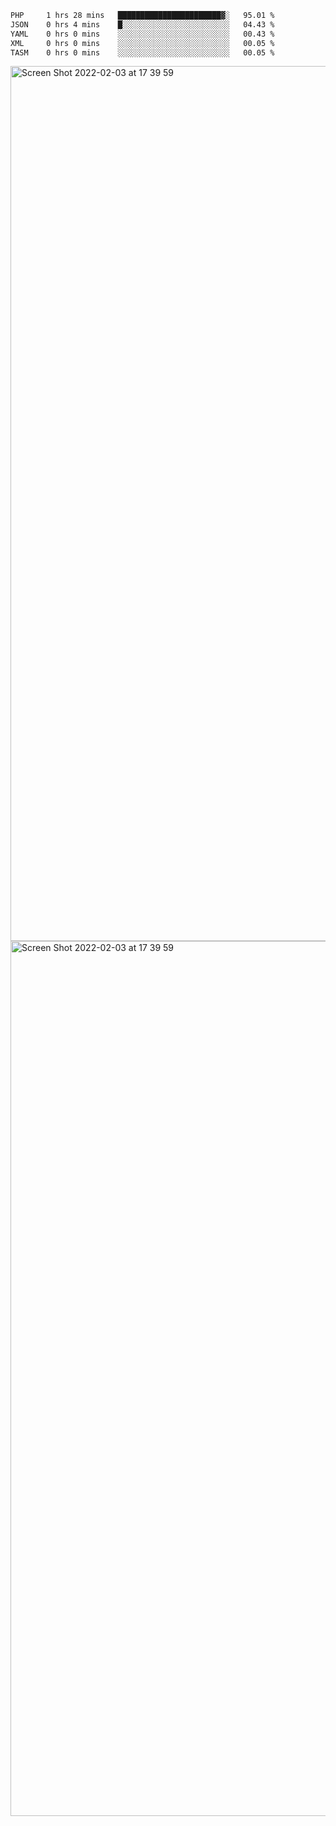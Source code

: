 <!--START_SECTION:waka-->

```txt
PHP     1 hrs 28 mins   ███████████████████████▓░   95.01 %
JSON    0 hrs 4 mins    █░░░░░░░░░░░░░░░░░░░░░░░░   04.43 %
YAML    0 hrs 0 mins    ░░░░░░░░░░░░░░░░░░░░░░░░░   00.43 %
XML     0 hrs 0 mins    ░░░░░░░░░░░░░░░░░░░░░░░░░   00.05 %
TASM    0 hrs 0 mins    ░░░░░░░░░░░░░░░░░░░░░░░░░   00.05 %
```

<!--END_SECTION:waka-->

<img width="1400" alt="Screen Shot 2022-02-03 at 17 39 59" src="https://user-images.githubusercontent.com/45716542/152387304-f2b60485-53a6-4f4b-a818-5cefb1b0c0ae.png">
<img width="1400" alt="Screen Shot 2022-02-03 at 17 39 59" src="https://user-images.githubusercontent.com/45716542/152387273-ea5cdf21-2a45-44da-8bef-00c1763b1d42.png">
